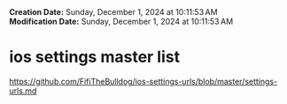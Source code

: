 <div><b>Creation Date:</b> Sunday, December 1, 2024 at 10:11:53 AM<br></div>
<div><b>Modification Date:</b> Sunday, December 1, 2024 at 10:11:53 AM<br></div>
<div><h1>ios settings master list</h1></div>
<div><a href=https://github.com/FifiTheBulldog/ios-settings-urls/blob/master/settings-urls.md>https://github.com/FifiTheBulldog/ios-settings-urls/blob/master/settings-urls.md</a><br></div>

